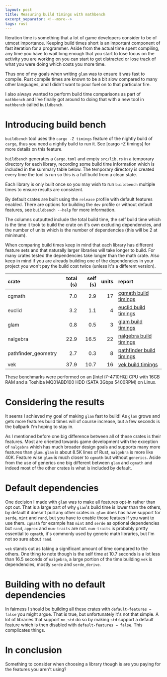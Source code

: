```yaml
---
layout: post
title: Measuring build timings with mathbench
excerpt_separator: <!--more-->
tags: rust
---
```


Iteration time is something that a lot of game developers consider to be of
utmost importance. Keeping build times short is an important component of fast
iteration for a programmer. Aside from the actual time spent compiling, any time
you have to wait long enough that you start to lose focus on the activity you
are working on you can start to get distracted or lose track of what you were
doing which costs you more time.

Thus one of my goals when writing `glam` was to ensure it was fast to compile.
Rust compile times are known to be a bit slow compared to many other languages,
and I didn't want to pour fuel on to that particular fire.

I also always wanted to perform build time comparisons as part of `mathbench`
and I've finally got around to doing that with a new tool in `mathbench` called
`buildbench`.

# Introducing build bench

`buildbench` tool uses the `cargo -Z timings` feature of the nightly build of
`cargo`, thus you need a nightly build to run it. See [cargo -Z timings] for
more details on this feature.

`buildbench` generates a `Cargo.toml` and empty `src/lib.rs` in a temporary
directory for each library, recording some build time information which is
included in the summary table below. The temporary directory is created every
time the tool is run so this is a full build from a clean state.

Each library is only built once so you may wish to run `buildbench` multiple
times to ensure results are consistent.

By default crates are built using the `release` profile with default features
enabled. There are options for building the `dev` profile or without default
features, see `buildbench --help` for more information.

The columns outputted include the total build time, the self build time which is
the time it took to build the crate on it's own excluding dependencies, and the
number of units which is the number of dependencies (this will be 2 at minimum).

When comparing build times keep in mind that each library has different feature
sets and that naturally larger libraries will take longer to build. For many
crates tested the dependencies take longer than the math crate. Also keep in
mind if you are already building one of the dependencies in your project you
won't pay the build cost twice (unless it's a different version).

| crate               | total (s) | self (s) | units | report                     |
|:--------------------|----------:|---------:|------:|:---------------------------|
| cgmath              |       7.0 |      2.9 |    17 | [cgmath build timings]     |
| euclid              |       3.2 |      1.1 |     4 | [euclid build timings]     |
| glam                |       0.8 |      0.5 |     3 | [glam build timings]       |
| nalgebra            |      22.9 |     16.5 |    22 | [nalgebra build timings]   |
| pathfinder_geometry |       2.7 |      0.3 |     8 | [pathfinder build timings] |
| vek                 |      37.9 |     10.7 |    16 | [vek build timings]        |

These benchmarks were performed on an [Intel i7-4710HQ] CPU with 16GB RAM and a
Toshiba MQ01ABD100 HDD (SATA 3Gbps 5400RPM) on Linux.

# Considering the results

It seems I achieved my goal of making `glam` fast to build! As `glam` grows and
gets more features build times will of course increase, but a few seconds is the
ballpark I'm hoping to stay in.

As I mentioned before one big difference between all of these crates is their
features. Most are oriented towards game development with the exception of
`nalgebra` which has much broader design goals and supports many more features
than `glam`. `glam` is about 8.5K lines of Rust, `nalgebra` is more like 40K.
Feature wise `glam` is much closer to `cgmath` but without `generics`.
Aside from the use of generics one big different between `glam` and `cgmath` and
indeed most of the other crates is what is included by default.

# Default dependencies

One decision I made with `glam` was to make all features opt-in rather than opt
out. That is a large part of why `glam`'s build time is lower than the others,
by default it doesn't pull any other crates in. `glam` does has have support for
`serde`, `mint` and `rand`, but you have to enable those featues if you want to
use them. `cgmath` for example has `mint` and `serde` as optional dependencies
but `rand`, `approx` and `num-traits` are not. `num-traits` is probably pretty
essential to `cgmath`, it's commonly used by generic math libraries,  but I'm
not so sure about `rand`.

`vek` stands out as taking a significant amount of time compared to the others.
One thing to note though is the self time at 10.7 seconds is a lot less than
16.5 seconds of `nalgebra`, a large portion of the time building `vek` is
dependencies, mostly `serde` and `serde_derive`.

# Building with no default dependencies

In fairness I should be building all these crates with `default-features =
false` you might argue. That is true, but unfortunately it's not that simple. A
lot of libraries that support `no_std` do so by making `std` support a default
feature which is then disabled with `default-features = false`. This complicates
things.

# In conclusion

Something to consider when choosing a library though is are you paying for the
features you aren't using?


[cargo build timings]: https://internals.rust-lang.org/t/exploring-crate-graph-build-times-with-cargo-build-ztimings/10975
[cgmath build timings]: https://bitshifter.github.io/buildbench/0.3.1/cargo-timing-cgmath-release-defaults.html
[euclid build timings]: https://bitshifter.github.io/buildbench/0.3.1/cargo-timing-euclid-release-defaults.html
[glam build timings]: https://bitshifter.github.io/buildbench/0.3.1/cargo-timing-glam-release-defaults.html
[nalgebra build timings]: https://bitshifter.github.io/buildbench/0.3.1/cargo-timing-nalgebra-release-defaults.html
[pathfinder build timings]: https://bitshifter.github.io/buildbench/0.3.1/cargo-timing-pathfinder_geometry-release-defaults.html
[vek build timings]: https://bitshifter.github.io/buildbench/0.3.1/cargo-timing-vek-release-defaults.html
